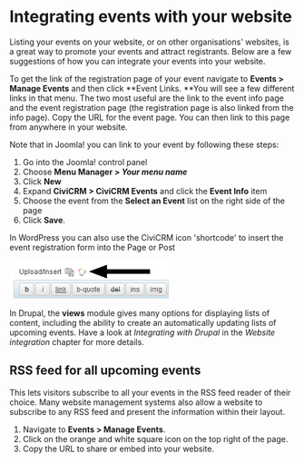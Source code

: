 # Integrating events with your website

Listing your events on your website, or on other organisations'
websites, is a great way to promote your events and attract registrants.
Below are a few suggestions of how you can integrate your events into
your website.

To get the link of the registration page of your event navigate
to **Events > Manage Events** and then click **Event Links. **You will
see a few different links in that menu. The two most useful are the link
to the event info page and the event registration page (the registration
page is also linked from the info page). Copy the URL for the event
page. You can then link to this page from anywhere in your website.

Note that in Joomla! you can link to your event by following these
steps:

1.  Go into the Joomla! control panel
2.  Choose **Menu Manager > *Your menu name***
3.  Click **New**
4.  Expand **CiviCRM > CiviCRM Events** and click the **Event Info**
    item
5.  Choose the event from the **Select an Event** list on the right side
    of the page
6.  Click **Save**.

In WordPress you can also use the CiviCRM icon 'shortcode' to insert the
event registration form into the Page or Post

![Icon with the CiviCRM logo above the toolbar.](../img/Wordpress-Shortcodes-small.png)

In Drupal, the **views** module gives many options for displaying lists
of content, including the ability to create an automatically updating
lists of upcoming events. Have a look at *Integrating with Drupal* in
the *Website integration* chapter for more details. 

## **RSS feed for all upcoming events**

This lets visitors subscribe to all your events in the RSS feed reader
of their choice. Many website management systems also allow a website to
subscribe to any RSS feed and present the information within their
layout.

1.  Navigate to **Events > Manage Events**.  
2.  Click on the orange and white square icon on the top right of the
    page.
3.  Copy the URL to share or embed into your website.

